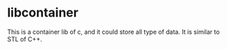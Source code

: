 # libcontainer
This is a container lib of c, and it could store all type of data. It is similar to STL of C++.
